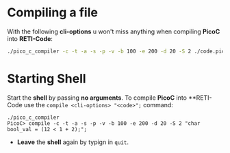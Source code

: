 # Compiling a file
With the following **cli-options** u won't miss anything when compiling **PicoC** into **RETI-Code**:
```bash
./pico_c_compiler -c -t -a -s -p -v -b 100 -e 200 -d 20 -S 2 ./code.picoc
```

# Starting Shell
Start the **shell** by passing **no arguments**. To compile **PicoC** into **RETI-Code use the `compile <cli-options> "<code>";` command:
```
./pico_c_compiler
PicoC> compile -c -t -a -s -p -v -b 100 -e 200 -d 20 -S 2 "char bool_val = (12 < 1 + 2);";

```
- **Leave** the **shell** again by typign in `quit`.
